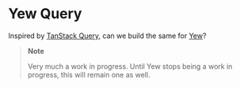 # Yew Query

Inspired by [TanStack Query][], can we build the same for [Yew][]?

[TanStack Query]: https://tanstack.com/query/v4
[Yew]: https://yew.rs/

> **Note**
>
> Very much a work in progress. Until Yew stops being a work in progress,
> this will remain one as well.
